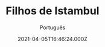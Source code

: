 ---
id: 'd156d79a-62d5-4088-b981-c81032ef2f36'
type: 'movie' # Filme, Série, Anime
title: "Filhos de Istambul"
synopsis: ["Nas ruas de Istambul, Mehmet, um catador de papel, decide ajudar um garoto e acaba tendo que confrontar os traumas da própria infância.",
]
originalTitle: "Kağıttan Hayatlar"
date: '2021-04-05T16:46:24.000Z'
update: '2021-04-05T16:46:24.000Z'
releaseDate: '2021-03-12T03:00:00.000Z'
imdb:
  rating: '6.5' # 8.5
  id: '' # tt0470752
duration: '1h 36 Min'
trailer:
  urls: [
    'A9R4K5aGOps',
  ]
tags: ['1080p']
genre: ['Drama'] #
quality: 'WEB-DL' # BluRay, WEB-DL, HDTV, WEB-DL4K, WEB-DLe
format: 'MKV' # MKV, MP4, TS
audio: 'Português, Turco' # Dublado, Legendado, Dual Audio, Dub & Leg
subtitle: 'Português' # Português, inglês,
size: '1.9 GB' # 4.8 GB
audioQuality: 10
videoQuality: 10
directors: []
#  - name: 'Lana Wachowski'
#    image: ''
#  - name: 'Lilly Wachowski'
#    image: ''
cast: []
#  - name: 'Keanu Reeves'
#    image: ''
#    characterName: 'Neo'
writers: []
#  - name: ''
#    image: ''
maturityRating:
  age: '' # L , 10, 12, 14, 16, 18
  topics: [''] # Violence, Illegal drugs, Inappropriate Language, Legal Drugs, Sexual Content, Extreme Violence
###########################################
download:
  
  - url: 'magnet:?xt=urn:btih:399d9a2c2fd4afb033e6ebd339acd4a501d70697&dn=COMANDO.TO%20-%20Filhos_de_Istambul.2021.1080p.WEB-DL.5.1.DUAL&tr=udp%3a%2f%2fpublic.popcorn-tracker.org%3a6969%2fannounce&tr=udp%3a%2f%2ftracker.internetwarriors.net%3a1337%2fannounce&tr=udp%3a%2f%2ftracker.opentrackr.org%3a1337%2fannounce&tr=udp%3a%2f%2fexodus.desync.com%3a6969%2fannounce&tr=udp%3a%2f%2fretracker.lanta-net.ru%3a2710%2fannounce&tr=udp%3a%2f%2fopen.stealth.si%3a80%2fannounce&tr=udp%3a%2f%2fwww.torrent.eu.org%3a451%2fannounce&tr=udp%3a%2f%2fopentracker.i2p.rocks%3a6969%2fannounce&tr=http%3a%2f%2ftracker.opentrackr.org%3a1337%2fannounce&tr=udp%3a%2f%2f3rt.tace.ru%3a60889%2fannounce'
    resolution: '1080p' # 720p, 1080p, 4K,
    audio: 'Dual Áudio' # Dublado, Legendado, Dual Audio
    size: '' # 4.8 GB
    quality: '' # BluRay, WEB-DL
    format: '' # MKV
images:
  cover: '/assets/movies/filhos-de-istambul.jpg'
  background: '/assets/movies/'
---